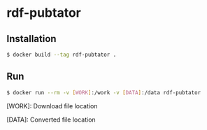 # rdf-pubtator

## Installation 

```bash
$ docker build --tag rdf-pubtator .
```

## Run

```bash
$ docker run --rm -v [WORK]:/work -v [DATA]:/data rdf-pubtator
```
[WORK]: Download file location

[DATA]: Converted file location

